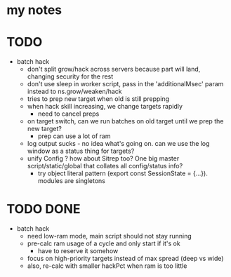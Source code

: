 # my notes

# TODO

- batch hack
    - don't split grow/hack across servers because part will land, changing security for the rest
    - don't use sleep in worker script, pass in the 'additionalMsec' param instead to ns.grow/weaken/hack
    - tries to prep new target when old is still prepping
    - when hack skill increasing, we change targets rapidly
        - need to cancel preps
    - on target switch, can we run batches on old target until we prep the new target?
        - prep can use a lot of ram
    - log output sucks - no idea what's going on. can we use the log window as a status thing for targets?
    - unify Config ?  how about Sitrep too?  One big master script/static/global that collates all config/status info?
        - try object literal pattern (export const SessionState = {...}). modules are singletons

# TODO DONE

- batch hack
    - need low-ram mode, main script should not stay running
    - pre-calc ram usage of a cycle and only start if it's ok
        - have to reserve it somehow
    - focus on high-priority targets instead of max spread (deep vs wide)
    - also, re-calc with smaller hackPct when ram is too little
